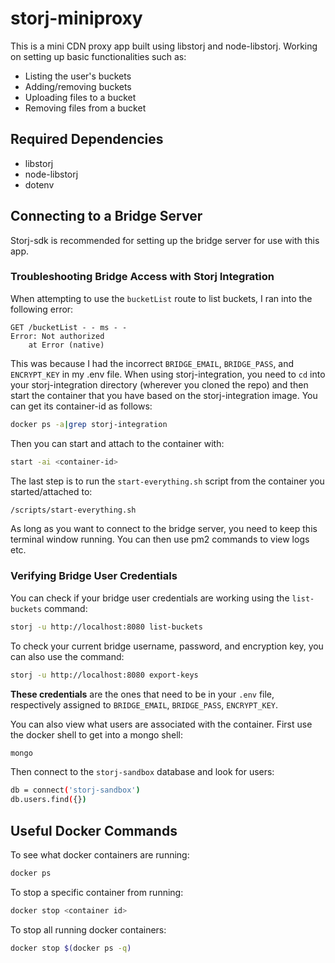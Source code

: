 # storj-miniproxy

This is a mini CDN proxy app built using libstorj and node-libstorj.
Working on setting up basic functionalities such as:
  * Listing the user's buckets
  * Adding/removing buckets
  * Uploading files to a bucket
  * Removing files from a bucket

## Required Dependencies
  * libstorj
  * node-libstorj
  * dotenv

## Connecting to a Bridge Server
Storj-sdk is recommended for setting up the bridge server for use with this app.

### Troubleshooting Bridge Access with Storj Integration

When attempting to use the `bucketList` route to list buckets, I ran into the following error:
```
GET /bucketList - - ms - -
Error: Not authorized
    at Error (native)
```
This was because I had the incorrect `BRIDGE_EMAIL`, `BRIDGE_PASS`, and `ENCRYPT_KEY` in my .env file.
When using storj-integration, you need to `cd` into your storj-integration directory (wherever you cloned the repo) and then start the container that you have based on the storj-integration image. You can get its container-id as follows:
```bash
docker ps -a|grep storj-integration
```
Then you can start and attach to the container with:
```bash
start -ai <container-id>
```
The last step is to run the `start-everything.sh` script from the container you started/attached to:
```bash
/scripts/start-everything.sh
```
As long as you want to connect to the bridge server, you need to keep this terminal window running.
You can then use pm2 commands to view logs etc.

### Verifying Bridge User Credentials
You can check if your bridge user credentials are working using the `list-buckets` command:
```bash
storj -u http://localhost:8080 list-buckets
```
To check your current bridge username, password, and encryption key, you can also use the command:
```bash
storj -u http://localhost:8080 export-keys
```
<b>These credentials</b> are the ones that need to be in your `.env` file, respectively assigned to `BRIDGE_EMAIL`, `BRIDGE_PASS`, `ENCRYPT_KEY`.

You can also view what users are associated with the container.
First use the docker shell to get into a mongo shell:
```bash
mongo
```
Then connect to the `storj-sandbox` database and look for users:
```bash
db = connect('storj-sandbox')
db.users.find({})
```

## Useful Docker Commands
To see what docker containers are running:
```bash
docker ps
```

To stop a specific container from running:
```bash
docker stop <container id>
```

To stop all running docker containers:
```bash
docker stop $(docker ps -q)
```
